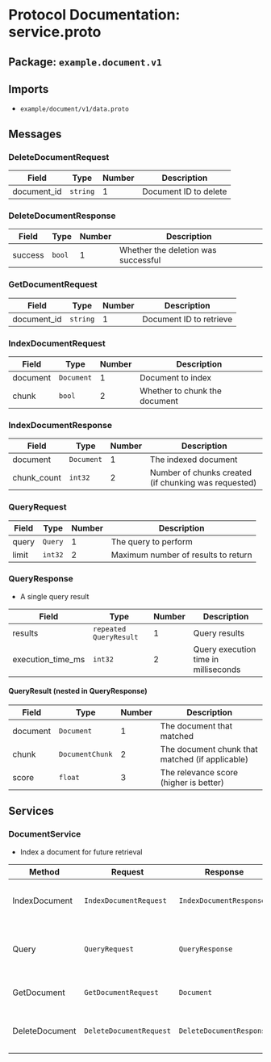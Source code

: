 # Protocol Documentation: service.proto

## Package: `example.document.v1`

## Imports

- `example/document/v1/data.proto`

## Messages

### DeleteDocumentRequest

| Field | Type | Number | Description |
|-------|------|--------|-------------|
| document_id | `string` | 1 | Document ID to delete |

### DeleteDocumentResponse

| Field | Type | Number | Description |
|-------|------|--------|-------------|
| success | `bool` | 1 | Whether the deletion was successful |

### GetDocumentRequest

| Field | Type | Number | Description |
|-------|------|--------|-------------|
| document_id | `string` | 1 | Document ID to retrieve |

### IndexDocumentRequest

| Field | Type | Number | Description |
|-------|------|--------|-------------|
| document | `Document` | 1 | Document to index |
| chunk | `bool` | 2 | Whether to chunk the document |

### IndexDocumentResponse

| Field | Type | Number | Description |
|-------|------|--------|-------------|
| document | `Document` | 1 | The indexed document |
| chunk_count | `int32` | 2 | Number of chunks created (if chunking was requested) |

### QueryRequest

| Field | Type | Number | Description |
|-------|------|--------|-------------|
| query | `Query` | 1 | The query to perform |
| limit | `int32` | 2 | Maximum number of results to return |

### QueryResponse

* A single query result

| Field | Type | Number | Description |
|-------|------|--------|-------------|
| results | `repeated QueryResult` | 1 | Query results |
| execution_time_ms | `int32` | 2 | Query execution time in milliseconds |

#### QueryResult (nested in QueryResponse)

| Field | Type | Number | Description |
|-------|------|--------|-------------|
| document | `Document` | 1 | The document that matched |
| chunk | `DocumentChunk` | 2 | The document chunk that matched (if applicable) |
| score | `float` | 3 | The relevance score (higher is better) |

## Services

### DocumentService

* Index a document for future retrieval

| Method | Request | Response | Description |
|--------|---------|----------|-------------|
| IndexDocument | `IndexDocumentRequest` | `IndexDocumentResponse` | Index a document for future retrieval |
| Query | `QueryRequest` | `QueryResponse` | Query the document index with natural language |
| GetDocument | `GetDocumentRequest` | `Document` | Retrieve a document by ID |
| DeleteDocument | `DeleteDocumentRequest` | `DeleteDocumentResponse` | Delete a document from the index |

